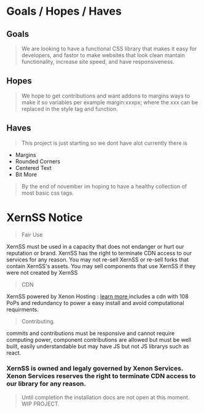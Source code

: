# Goals / Hopes / Haves

## Goals

> We are looking to have a functional CSS library that makes it easy for developers, and fastor to make websites that look clean mantain functionality, increase site speed, and have responsiveness. 

## Hopes

> We hope to get contributions and want addons to margins ways to make it so variables per example margin:xxxpx; where the xxx can be replaced in the style tag and function.

## Haves

> This project is just starting so we dont have alot currently there is

* Margins
* Rounded Corners
* Centered Text
* Bit More

> By the end of november im hoping to have a healthy collection of most basic css tags. 


# XernSS Notice

> Fair Use

XernSS must be used in a capacity that does not endanger or hurt our reputation or brand.
XernSS has the right to terminate CDN access to our services for any reason. 
You may not re-sell XernSS or re-sell forks that contain XernSS's assets.
You may sell components that use XernSS if they were not created by XernSS


> CDN

XernSS powered by Xenon Hosting : <a href="https://xenonhosting.org"> learn more </a> includes a cdn with 108 PoPs and redundancy to power a easy install and avoid computational requirments.

> Contributing.

commits and contributions must be responsive and cannot require computing power, component contributions are allowed but must be well built, easily understandable but may  have JS but not JS librarys such as react.


### XernSS is owned and legaly governed by Xenon Services. Xenon Services reserves the right to terminate CDN access to our library for any reason.

> Until completion the installation docs are not open at this moment. WIP PROJECT.
